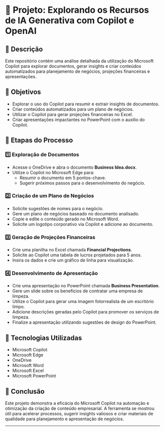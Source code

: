 # 📌 Projeto: Explorando os Recursos de IA Generativa com Copilot e OpenAI

## 📖 Descrição
Este repositório contém uma análise detalhada da utilização do Microsoft Copilot para explorar documentos, gerar insights e criar conteúdos automatizados para planejamento de negócios, projeções financeiras e apresentações.

## 🎯 Objetivos
- Explorar o uso do Copilot para resumir e extrair insights de documentos.
- Criar conteúdos automatizados para um plano de negócios.
- Utilizar o Copilot para gerar projeções financeiras no Excel.
- Criar apresentações impactantes no PowerPoint com o auxílio do Copilot.

## 📝 Etapas do Processo
### 1️⃣ Exploração de Documentos
- Acesse o OneDrive e abra o documento **Business Idea.docx**.
- Utilize o Copilot no Microsoft Edge para:
  - Resumir o documento em 5 pontos-chave.
  - Sugerir próximos passos para o desenvolvimento do negócio.

### 2️⃣ Criação de um Plano de Negócios
- Solicite sugestões de nomes para o negócio.
- Gere um plano de negócios baseado no documento analisado.
- Copie e edite o conteúdo gerado no Microsoft Word.
- Solicite um logotipo corporativo via Copilot e adicione ao documento.

### 3️⃣ Geração de Projeções Financeiras
- Crie uma planilha no Excel chamada **Financial Projections**.
- Solicite ao Copilot uma tabela de lucros projetados para 5 anos.
- Insira os dados e crie um gráfico de linha para visualização.

### 4️⃣ Desenvolvimento de Apresentação
- Crie uma apresentação no PowerPoint chamada **Business Presentation**.
- Gere um slide sobre os benefícios de contratar uma empresa de limpeza.
- Utilize o Copilot para gerar uma imagem fotorrealista de um escritório limpo.
- Adicione descrições geradas pelo Copilot para promover os serviços de limpeza.
- Finalize a apresentação utilizando sugestões de design do PowerPoint.

## 🚀 Tecnologias Utilizadas
- Microsoft Copilot
- Microsoft Edge
- OneDrive
- Microsoft Word
- Microsoft Excel
- Microsoft PowerPoint

## 📌 Conclusão
Este projeto demonstra a eficácia do Microsoft Copilot na automação e otimização da criação de conteúdo empresarial. A ferramenta se mostrou útil para acelerar processos, sugerir insights valiosos e criar materiais de qualidade para planejamento e apresentação de negócios.

---
